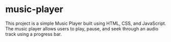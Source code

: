 # music-player
This project is a simple Music Player built using HTML, CSS, and JavaScript. The music player allows users to play, pause, and seek through an audio track using a progress bar.
